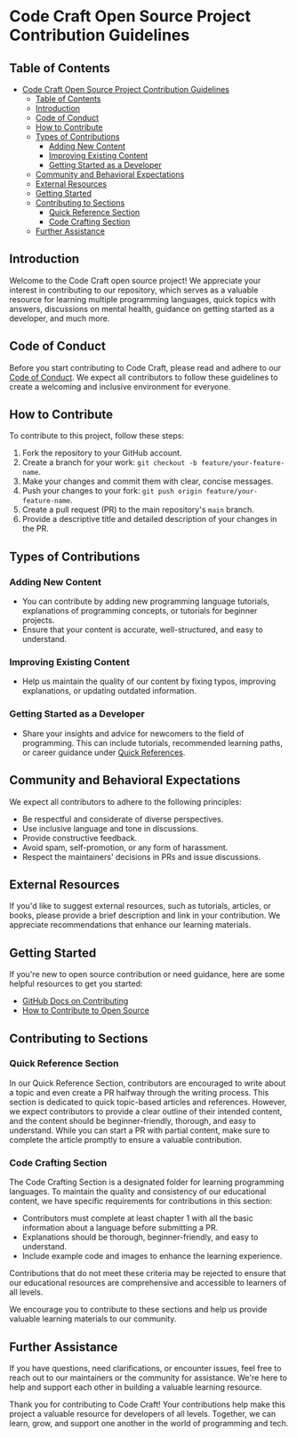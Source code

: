 # Code Craft Open Source Project Contribution Guidelines

## Table of Contents

- [Code Craft Open Source Project Contribution Guidelines](#code-craft-open-source-project-contribution-guidelines)
  - [Table of Contents](#table-of-contents)
  - [Introduction](#introduction)
  - [Code of Conduct](#code-of-conduct)
  - [How to Contribute](#how-to-contribute)
  - [Types of Contributions](#types-of-contributions)
    - [Adding New Content](#adding-new-content)
    - [Improving Existing Content](#improving-existing-content)
    - [Getting Started as a Developer](#getting-started-as-a-developer)
  - [Community and Behavioral Expectations](#community-and-behavioral-expectations)
  - [External Resources](#external-resources)
  - [Getting Started](#getting-started)
  - [Contributing to Sections](#contributing-to-sections)
    - [Quick Reference Section](#quick-reference-section)
    - [Code Crafting Section](#code-crafting-section)
  - [Further Assistance](#further-assistance)

## Introduction

Welcome to the Code Craft open source project! We appreciate your interest in contributing to our repository, which serves as a valuable resource for learning multiple programming languages, quick topics with answers, discussions on mental health, guidance on getting started as a developer, and much more.

## Code of Conduct

Before you start contributing to Code Craft, please read and adhere to our [Code of Conduct](CODE_OF_CONDUCT.md). We expect all contributors to follow these guidelines to create a welcoming and inclusive environment for everyone.

## How to Contribute

To contribute to this project, follow these steps:

1. Fork the repository to your GitHub account.
2. Create a branch for your work: `git checkout -b feature/your-feature-name`.
3. Make your changes and commit them with clear, concise messages.
4. Push your changes to your fork: `git push origin feature/your-feature-name`.
5. Create a pull request (PR) to the main repository's `main` branch.
6. Provide a descriptive title and detailed description of your changes in the PR.

## Types of Contributions

### Adding New Content

- You can contribute by adding new programming language tutorials, explanations of programming concepts, or tutorials for beginner projects.
- Ensure that your content is accurate, well-structured, and easy to understand.

### Improving Existing Content

- Help us maintain the quality of our content by fixing typos, improving explanations, or updating outdated information.

### Getting Started as a Developer

- Share your insights and advice for newcomers to the field of programming. This can include tutorials, recommended learning paths, or career guidance under [Quick References](./Quick%20Reference/).

## Community and Behavioral Expectations

We expect all contributors to adhere to the following principles:

- Be respectful and considerate of diverse perspectives.
- Use inclusive language and tone in discussions.
- Provide constructive feedback.
- Avoid spam, self-promotion, or any form of harassment.
- Respect the maintainers' decisions in PRs and issue discussions.

## External Resources

If you'd like to suggest external resources, such as tutorials, articles, or books, please provide a brief description and link in your contribution. We appreciate recommendations that enhance our learning materials.

## Getting Started

If you're new to open source contribution or need guidance, here are some helpful resources to get you started:

- [GitHub Docs on Contributing](https://docs.github.com/en/contributing)
- [How to Contribute to Open Source](https://opensource.guide/how-to-contribute/)

## Contributing to Sections

### Quick Reference Section

In our Quick Reference Section, contributors are encouraged to write about a topic and even create a PR halfway through the writing process. This section is dedicated to quick topic-based articles and references. However, we expect contributors to provide a clear outline of their intended content, and the content should be beginner-friendly, thorough, and easy to understand. While you can start a PR with partial content, make sure to complete the article promptly to ensure a valuable contribution.

### Code Crafting Section

The Code Crafting Section is a designated folder for learning programming languages. To maintain the quality and consistency of our educational content, we have specific requirements for contributions in this section:

- Contributors must complete at least chapter 1 with all the basic information about a language before submitting a PR.
- Explanations should be thorough, beginner-friendly, and easy to understand.
- Include example code and images to enhance the learning experience.

Contributions that do not meet these criteria may be rejected to ensure that our educational resources are comprehensive and accessible to learners of all levels.

We encourage you to contribute to these sections and help us provide valuable learning materials to our community.

## Further Assistance

If you have questions, need clarifications, or encounter issues, feel free to reach out to our maintainers or the community for assistance. We're here to help and support each other in building a valuable learning resource.

Thank you for contributing to Code Craft! Your contributions help make this project a valuable resource for developers of all levels. Together, we can learn, grow, and support one another in the world of programming and tech.
